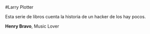 #Larry Plotter

Esta serie de libros cuenta la historia de un hacker de los hay pocos.


**Henry Bravo**, Music Lover	
